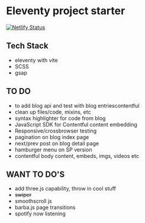 # Eleventy project starter

[![Netlify Status](https://api.netlify.com/api/v1/badges/f311cf5d-7125-4dcc-8e5b-4fccd3179261/deploy-status)](https://app.netlify.com/sites/stately-kangaroo-a5b026/deploys)

## Tech Stack
- eleventy with vite
- SCSS
- gsap

## TO DO
- to add blog api and test with blog entriescontentful
- clean up files/code, mixins, etc
- syntax highlighter for code from blog
- JavaScript SDK for Contentful content embedding
- Responsive/crossbrowser testing
- pagination on blog index page
- next/prev post on blog detail page
- hamburger menu on SP version
- contentful body content, embeds, imgs, videos etc


## WANT TO DO'S
- add three.js capability, throw in cool stuff
- ~~swiper~~
- smoothscroll js
- barba.js page transitions
- spotify now listening